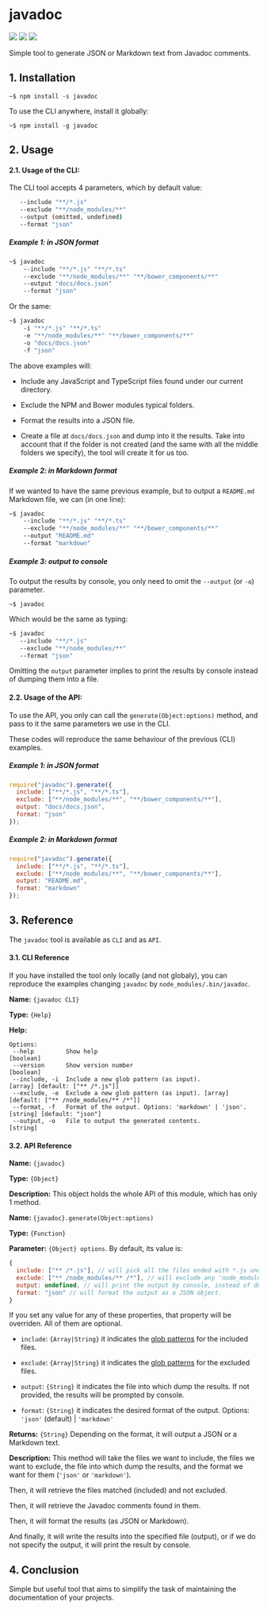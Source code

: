  

# javadoc


![](https://img.shields.io/badge/javadoc-v1.0.0-green.svg) ![](https://img.shields.io/badge/tests-not%20yet-red.svg) ![](https://img.shields.io/badge/coverage-none%25-red.svg)


Simple tool to generate JSON or Markdown text from Javadoc comments.

## 1. Installation

`~$ npm install -s javadoc`

To use the CLI anywhere, install it globally:

`~$ npm install -g javadoc`


## 2. Usage

#### 2.1. Usage of the CLI:

The CLI tool accepts 4 parameters, which by default value:

```bash
   --include "**/*.js"
   --exclude "**/node_modules/**"
   --output (omitted, undefined)
   --format "json"
```


##### Example 1: in JSON format

```bash
~$ javadoc 
    --include "**/*.js" "**/*.ts" 
    --exclude "**/node_modules/**" "**/bower_components/**" 
    --output "docs/docs.json" 
    --format "json"
```

Or the same:

```bash
~$ javadoc 
    -i "**/*.js" "**/*.ts" 
    -e "**/node_modules/**" "**/bower_components/**" 
    -o "docs/docs.json" 
    -f "json"
```

The above examples will:

- Include any JavaScript and TypeScript files found under our current directory.

- Exclude the NPM and Bower modules typical folders.

- Format the results into a JSON file.

- Create a file at `docs/docs.json` and dump into it the results. Take into account that if the folder is not created (and the same with all the middle folders we specify), the tool will create it for us too.


##### Example 2: in Markdown format

If we wanted to have the same previous example, but to output a `README.md` Markdown file, we can (in one line):

```bash
~$ javadoc 
    --include "**/*.js" "**/*.ts" 
    --exclude "**/node_modules/**" "**/bower_components/**" 
    --output "README.md" 
    --format "markdown"
```



##### Example 3: output to console

To output the results by console, you only need to omit the `--output` (or `-o`) parameter.

`~$ javadoc`

Which would be the same as typing:

```bash
~$ javadoc
   --include "**/*.js"
   --exclude "**/node_modules/**"
   --format "json"
```

Omitting the `output` parameter implies to print the results by console instead of dumping them into a file. 


#### 2.2. Usage of the API:

To use the API, you only can call the `generate(Object:options)` method, 
and pass to it the same parameters we use in the CLI.

These codes will reproduce the same behaviour of the previous (CLI) examples.


##### Example 1: in JSON format


```js
require("javadoc").generate({
  include: ["**/*.js", "**/*.ts"],
  exclude: ["**/node_modules/**", "**/bower_components/**"],
  output: "docs/docs.json",
  format: "json"
});
```

##### Example 2: in Markdown format


```js
require("javadoc").generate({
  include: ["**/*.js", "**/*.ts"],
  exclude: ["**/node_modules/**", "**/bower_components/**"],
  output: "README.md",
  format: "markdown"
});
```














## 3. Reference

The `javadoc` tool is available as `CLI` and as `API`.








 


#### 3.1. CLI Reference

If you have installed the tool only locally (and not globaly), you can reproduce the examples changing `javadoc` by `node_modules/.bin/javadoc`.




**Name:** `{javadoc CLI}`

**Type:** `{Help}`

**Help:** 

```
Options:
 --help         Show help                                                                  [boolean]
 --version      Show version number                                                        [boolean]
 --include, -i  Include a new glob pattern (as input).               [array] [default: ["** /*.js"]]
 --exclude, -e  Exclude a new glob pattern (as input). [array] [default: ["** /node_modules/** /*"]]
 --format, -f   Format of the output. Options: 'markdown' | 'json'.       [string] [default: "json"]
 --output, -o   File to output the generated contents.                                      [string]
```



 

#### 3.2. API Reference






**Name:** `{javadoc}`

**Type:** `{Object}`

**Description:** This object holds the whole API of this module, which has only 1 method.



 


**Name:** `{javadoc}.generate(Object:options)`

**Type:** `{Function}`

**Parameter:** `{Object} options`. By default, its value is:

```js
{
  include: ["** /*.js"], // will pick all the files ended with *.js under the current path.
  exclude: ["** /node_modules/** /*"], // will exclude any 'node_modules' folder.
  output: undefined, // will print the output by console, instead of dumping it into a file
  format: "json" // will format the output as a JSON object.
}
```

If you set any value for any of these properties, that property will be overriden. All of them are optional.

  - `include`: `{Array|String}` it indicates the [glob patterns](https://www.npmjs.com/package/globule) for the included files.

  - `exclude`: `{Array|String}` it indicates the [glob patterns](https://www.npmjs.com/package/globule) for the excluded files.

  - `output`: `{String}` it indicates the file into which dump the results. If not provided, the results will be prompted by console.

  - `format`: `{String}` it indicates the desired format of the output. Options: `'json'` (default) | `'markdown'`


**Returns:** `{String}` Depending on the format, it will output a JSON or a Markdown text.

**Description:** This method will take the files we want to include, the files we want to exclude, the file into which dump the results, and the format we want for them (`'json'` or `'markdown'`).

Then, it will retrieve the files matched (included) and not excluded.

Then, it will retrieve the Javadoc comments found in them.

Then, it will format the results (as JSON or Markdown).

And finally, it will write the results into the specified file (output), or if we do not specify the output, it will print the result by console.




 


## 4. Conclusion

Simple but useful tool that aims to simplify the task of maintaining the documentation of your projects.





